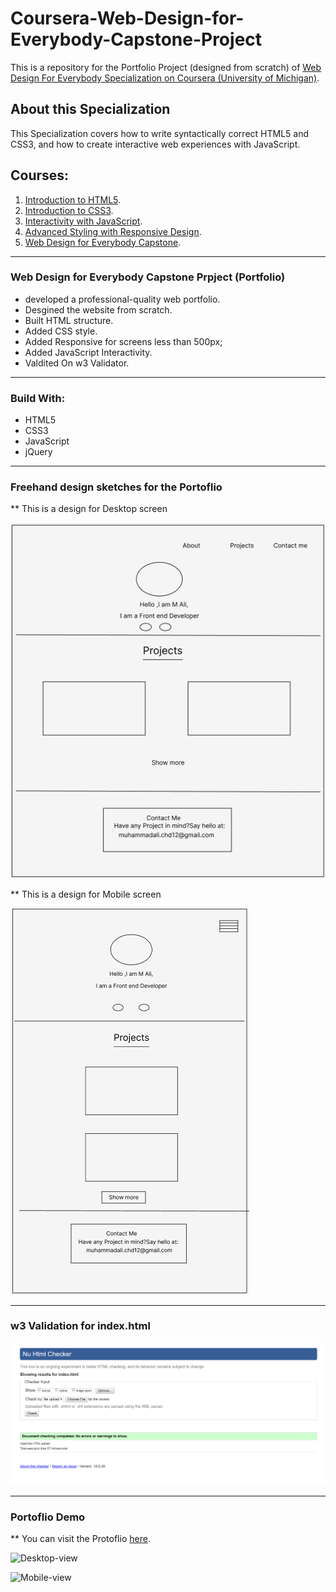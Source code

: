 # Coursera-Web-Design-for-Everybody-Capstone-Project
This is a repository for the Portfolio Project (designed from scratch) of [Web Design For Everybody Specialization on Coursera (University of Michigan)](https://www.coursera.org/specializations/web-design).

## About this Specialization
This Specialization covers how to write syntactically correct HTML5 and CSS3, and how to create interactive web experiences with JavaScript.

## Courses: 
1. [Introduction to HTML5](https://www.coursera.org/learn/html?specialization=web-design).
2. [Introduction to CSS3](https://www.coursera.org/learn/introcss?specialization=web-design).
3. [Interactivity with JavaScript](https://www.coursera.org/learn/javascript?specialization=web-design).
4. [Advanced Styling with Responsive Design](https://www.coursera.org/learn/responsivedesign?specialization=web-design).
5. [Web Design for Everybody Capstone](https://www.coursera.org/learn/web-design-project).

---

### Web Design for Everybody Capstone Prpject (Portfolio)
* developed a professional-quality web portfolio.
* Desgined the website from scratch.
* Built HTML structure.
* Added CSS style.
* Added Responsive for screens less than 500px;
* Added JavaScript Interactivity.
* Valdited On w3 Validator.

---

### Build With: 
* HTML5
* CSS3
* JavaScript
* jQuery

---

### Freehand design sketches for the Portoflio

** This is a design for Desktop screen

![Desktop-design](https://github.com/Muhammad-ali234/web-design-Capstone-Project-Coursera/blob/main/Designs/desktop.png)


** This is a design for Mobile screen


![Mobile-view](https://github.com/Muhammad-ali234/web-design-Capstone-Project-Coursera/blob/main/Designs/mobile.png)

---

### w3 Validation for index.html
![w3validator](https://github.com/Muhammad-ali234/web-design-Capstone-Project-Coursera/blob/main/Validations/w3-validator.png)

---

### Portoflio Demo

** You can visit the Protoflio [here](https://muhammad-ali234.github.io/web-design-Capstone-Project-Coursera/).

![Desktop-view](https://github.com/Muhammad-ali234/web-design-Capstone-Project-Coursera/blob/main/Screenshots/desktop%20view.gif)


![Mobile-view](https://github.com/Muhammad-ali234/web-design-Capstone-Project-Coursera/blob/main/Screenshots/mobile%20view.gif)



